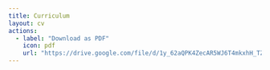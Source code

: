 ```yaml
---
title: Curriculum
layout: cv
actions:
  - label: "Download as PDF"
    icon: pdf
    url: "https://drive.google.com/file/d/1y_62aQPK4ZecAR5WJ6T4mkxhH_TZsNIw/view?usp=sharing"
---
```



